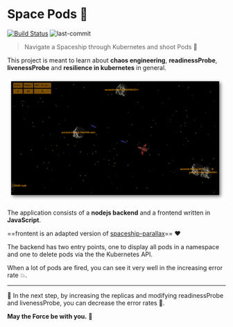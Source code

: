 # Space Pods :vulcan_salute:

[![Build Status](https://jenkins.tino.sh/buildStatus/icon?job=spacePods%2Fmaster)](https://jenkins.tino.sh/job/spacePods/job/master/)
![last-commit](https://img.shields.io/github/last-commit/tinoschroeter/spacePods.svg?style=flat)

> Navigate a Spaceship through Kubernetes and shoot Pods :rocket:

This project is meant to learn about **chaos engineering**, **readinessProbe**, **livenessProbe** and **resilience in kubernetes** in general.

![im2](https://raw.githubusercontent.com/tinoschroeter/spacePods/master/docs/spacePods2.png)

The application consists of a **nodejs backend** and a frontend written in **JavaScript**.

==frontent is an adapted version of [spaceship-parallax](https://github.com/ScriptRaccoon/spaceship-parallax)== :heart:

The backend has two entry points, one to display all pods in a namespace and one to delete pods via the
the Kubernetes API.

When a lot of pods are fired, you can see it very well in the increasing error rate :boom:.

---

:wrench: In the next step, by increasing the replicas and modifying readinessProbe and livenessProbe, you can decrease the
error rates :100:.


**May the Force be with you.** :space_invader:
